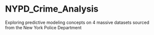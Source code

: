 # NYPD_Crime_Analysis
Exploring predictive modeling concepts on 4 massive datasets sourced from the New York Police Department
